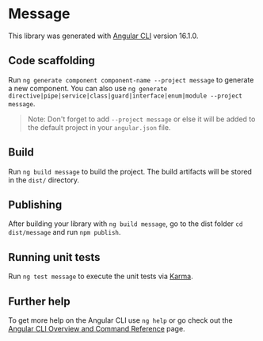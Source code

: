 # Message

This library was generated with [Angular CLI](https://github.com/angular/angular-cli) version 16.1.0.

## Code scaffolding

Run `ng generate component component-name --project message` to generate a new component. You can also use `ng generate directive|pipe|service|class|guard|interface|enum|module --project message`.
> Note: Don't forget to add `--project message` or else it will be added to the default project in your `angular.json` file. 

## Build

Run `ng build message` to build the project. The build artifacts will be stored in the `dist/` directory.

## Publishing

After building your library with `ng build message`, go to the dist folder `cd dist/message` and run `npm publish`.

## Running unit tests

Run `ng test message` to execute the unit tests via [Karma](https://karma-runner.github.io).

## Further help

To get more help on the Angular CLI use `ng help` or go check out the [Angular CLI Overview and Command Reference](https://angular.io/cli) page.

